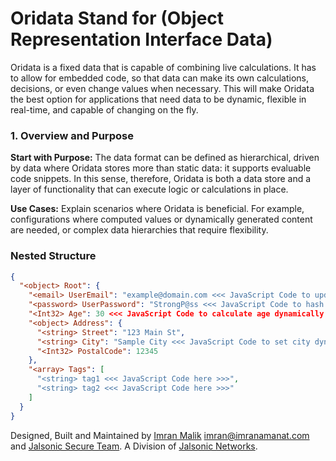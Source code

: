 # Oridata Stand for (Object Representation Interface Data)
Oridata is a fixed data that is capable of combining live calculations. It has to allow for embedded code, so that data can make its own calculations, decisions, or even change values when necessary. This will make Oridata the best option for applications that need data to be dynamic, flexible in real-time, and capable of changing on the fly.

### 1. Overview and Purpose

**Start with Purpose:** The data format can be defined as hierarchical, driven by data where Oridata stores more than static data: it supports evaluable code snippets. In this sense, therefore, Oridata is both a data store and a layer of functionality that can execute logic or calculations in place.

**Use Cases:** Explain scenarios where Oridata is beneficial. For example, configurations where computed values or dynamically generated content are needed, or complex data hierarchies that require flexibility.


### Nested Structure

```json
{
  "<object> Root": {
    "<email> UserEmail": "example@domain.com <<< JavaScript Code to update email >>>",
    "<password> UserPassword": "StrongP@ss <<< JavaScript Code to hash password >>>",
    "<Int32> Age": 30 <<< JavaScript Code to calculate age dynamically >>>,
    "<object> Address": {
      "<string> Street": "123 Main St",
      "<string> City": "Sample City <<< JavaScript Code to set city dynamically >>>",
      "<Int32> PostalCode": 12345
    },
    "<array> Tags": [
      "<string> tag1 <<< JavaScript Code here >>>",
      "<string> tag2 <<< JavaScript Code here >>>"
    ]
  }
}
```

Designed, Built and Maintained by [Imran Malik](https://Imranamanat.com) imran@imranamanat.com and [Jalsonic Secure Team](https://jalsonic.com). A Division of [Jalsonic Networks](https://jalsonic.com).
